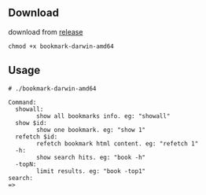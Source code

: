 
## Download

download from [release](https://github.com/DuC-cnZj/ChromeBookmarksSearch/releases)

```shell
chmod +x bookmark-darwin-amd64
```

## Usage

```shell
# ./bookmark-darwin-amd64

Command:
  showall:
        show all bookmarks info. eg: "showall"
  show $id:
        show one bookmark. eg: "show 1"
  refetch $id:
        refetch bookmark html content. eg: "refetch 1"
  -h:
        show search hits. eg: "book -h"
  -topN:
        limit results. eg: "book -top1"
search:
=> 
```


